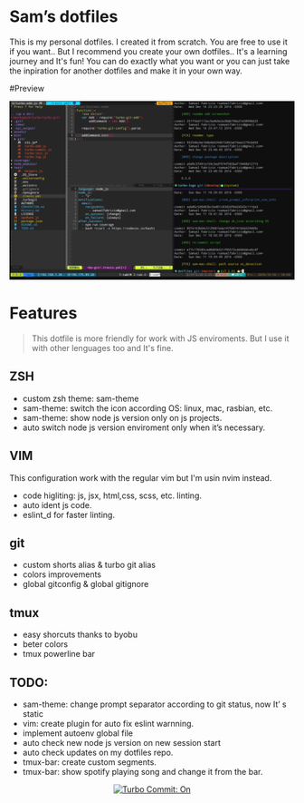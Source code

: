 # Sam’s dotfiles

This is my personal dotfiles. I created it from scratch. You are free to use it if you want.. But I recommend you create your own dotfiles.. It's a learning journey and It's fun! You can do exactly what you want or you can just take the inpiration for another dotfiles and make it in your own way.


#Preview 

![my shell prompt & my vim](https://raw.githubusercontent.com/sfabrizio/dotfiles/master/screenshots/preview2.png)


# Features

> This dotfile is more friendly for work with JS enviroments. But I use it with other lenguages too and It's fine.

## ZSH
- custom zsh theme: sam-theme
- sam-theme: switch the icon according OS: linux, mac, rasbian, etc.
- sam-theme: show node js version only on js projects.
- auto switch node js version enviroment only when it’s necessary.

## VIM

This configuration work with the regular vim but I'm usin nvim instead.

- code higliting: js, jsx, html,css, scss, etc. linting.
- auto ident js code.
- eslint_d for faster linting.


## git

- custom shorts alias & turbo git alias
- colors improvements
- global gitconfig & global gitignore

## tmux

- easy shorcuts thanks to byobu
- beter colors
- tmux powerline bar

## TODO:

- sam-theme: change prompt separator according to git status, now It’ s static
- vim: create plugin for auto fix eslint warnning.
- implement autoenv global file
- auto check new node js version on new session start
- auto check updates on my dotfiles repo.
- tmux-bar: create custom segments.
- tmux-bar: show spotify playing song and change it from the bar.

<p align="center">
  <a href="https://github.com/labs-js/turbo-git/blob/develop/README.md"><img src="https://img.shields.io/badge/Turbo_Commit-on-3DD1F2.svg" alt="Turbo Commit: On"/></a>
</p>

